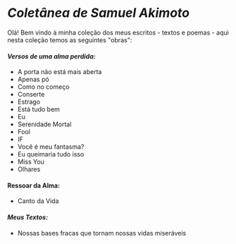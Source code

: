 # ***Coletânea de Samuel Akimoto***

Olá! Bem vindo à minha coleção dos meus escritos - textos e poemas - aqui nesta coleção temos as seguintes "obras":

#### ***Versos de uma alma perdida:***

- A porta não está mais aberta
- Apenas pó 
- Como no começo
- Conserte
- Estrago
- Está tudo bem
- Eu
- Serenidade Mortal
- Fool
- IF
- Você é meu fantasma?
- Eu queimaria tudo isso
- Miss You
- Olhares

#### **Ressoar da Alma:**

- Canto da Vida

#### ***Meus Textos:***

- Nossas bases fracas que tornam nossas vidas miseráveis

